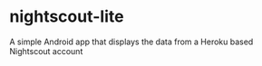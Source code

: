 # nightscout-lite
A simple Android app that displays the data from a Heroku based Nightscout account
